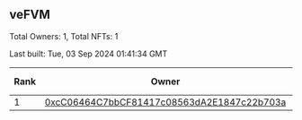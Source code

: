 ## veFVM

Total Owners: 1, Total NFTs: 1

Last built: Tue, 03 Sep 2024 01:41:34 GMT

| Rank | Owner | Voting Power | Influence | NFTs Id |
| --- | --- | --- | --- | --- |
  | 1 | [0xcC06464C7bbCF81417c08563dA2E1847c22b703a](https://debank.com/profile/0xcC06464C7bbCF81417c08563dA2E1847c22b703a?chain=ftm) | 404,240.194 | 6.07366% | 1 |